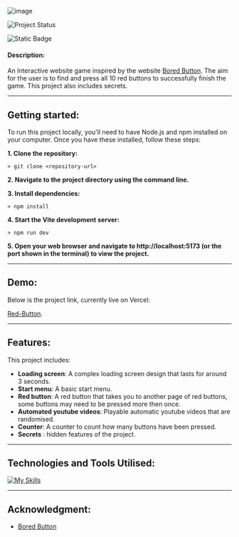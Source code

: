 ![image](https://github.com/user-attachments/assets/ab6d8ed8-2d56-4360-b2b5-881b2a195ff9)


![Project Status](https://img.shields.io/badge/status-completed-brightgreen)

![Static Badge](https://img.shields.io/badge/made_with-React_+_Vite-blue)

#### **Description:**

An Interactive website game inspired by the website [Bored Button](https://www.boredbutton.com/).
The aim for the user is to find and press all 10 red buttons to successfully finish the game.
This project also includes secrets.

-----

## Getting started:

To run this project locally, you'll need to have Node.js and npm installed on your computer. Once you have these installed, follow these steps:

**1. Clone the repository:**
```
> git clone <repository-url>
```

**2. Navigate to the project directory using the command line.**

**3. Install dependencies:**
```
> npm install
```

**4. Start the Vite development server:**
```
> npm run dev
```

**5. Open your web browser and navigate to http://localhost:5173 (or the port shown in the terminal) to view the project.**


----
## Demo:
Below is the project link, currently live on Vercel:

[Red-Button](https://mystery-button.vercel.app/).

----
## Features:
This project includes:
- **Loading screen**: A complex loading screen design that lasts for around 3 seconds.
- **Start menu**: A basic start menu.
- **Red button**: A red button that takes you to another page of red buttons, some buttons may need to be pressed more then once.
- **Automated youtube videos**: Playable automatic youtube videos that are randomised.
- **Counter**: A counter to count how many buttons have been pressed.
- **Secrets** : hidden features of the project.


----
## Technologies and Tools Utilised:

[![My Skills](https://skillicons.dev/icons?i=react,js,html,css,vite,vercel,vscode&perline=2)](https://skillicons.dev)

---

## Acknowledgment:
- [Bored Button](https://www.boredbutton.com/)



